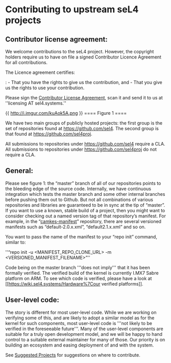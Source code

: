 # Contributing to upstream seL4 projects


## Contributor license agreement:


We welcome contributions to the seL4 project. However, the copyright
holders require us to have on file a signed Contributor Licence
Agreement for all contributions.

The Licence agreement certifies:

:   -   That you have the rights to give us the contribution, and
    -   That you give us the rights to use your contribution.

Please sign the
[Contributor License Agreement](https://sel4.systems/Community/Contributing/seL4-CLA.pdf), scan it and send it to us at ''licensing AT
sel4.systems.''

{{ <http://i.imgur.com/kuAok5A.png> }} ==== Figure 1 ====

We have two main groups of publicly hosted projects: the first group is
the set of repositories found at <https://github.com/sel4>. The second
group is that found at <https://github.com/sel4proj>.

All submissions to repositories under <https://github.com/sel4> require
a CLA. All submissions to repositories under
<https://github.com/sel4proj> do not require a CLA.

## General:


Please see figure 1: the “master” branch of all of our repositories
points to the bleeding edge of the source code. Internally, we have
continuous integration which tests the master branch and some other
internal branches before pushing them out to Github. But not all
combinations of various repositories and libraries are guaranteed to be
in sync at the tip of “master”. If you want to use a known, stable build
of a project, then you might want to consider checking out a named
version tag of that repository’s manifest. For example, in the
“[camkes-manifest](https://github.com/seL4/camkes-manifest)”
repository, there are several versioned manifests such as
“default-2.0.x.xml”, “default2.1.x.xml” and so on.

You want to pass the name of the manifest to your “repo init” command,
similar to:

''“repo init -u &lt;MANIFEST\_REPO\_CLONE\_URL&gt; -m
&lt;VERSIONED\_MANIFEST\_FILENAME&gt;”''

Code being on the master branch '''does not imply''' that it has been
formally verified. The verified build of the kernel is currently I.MX7
Sabre platform on ARM. To see which code is verified, please have a look
at \[\[<https://wiki.sel4.systems/Hardware%7Cour> verified
platforms\]\].

## User-level code:


The story is different for most user-level code. While we are working on
verifying some of this, and are likely to adopt a similar model as for
the kernel for such components, most user-level code is '''not likely to
be verified in the foreseeable future'''. Many of the user-level
components are suitable for a truly open development model, and we will
be happy to hand control to a suitable external maintainer for many of
those. Our priority is on building an ecosystem and easing deployment of
and with the system.

See [Suggested Projects](https://sel4.systems/Info/Projects/)
for suggestions on where to contribute.
